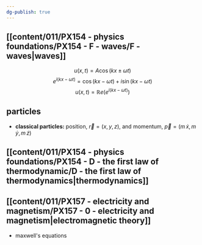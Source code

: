 ```yaml
---
dg-publish: true
---
```


## [[content/011/PX154 - physics foundations/PX154 - F - waves/F - waves\|waves]]
$$u(x,t) = A\cos(kx\pm\omega t)$$
$$e^{i(kx-\omega t)} = \cos(kx-\omega t) + i\sin(kx-\omega t)$$
$$u(x,t) = \mathbb Re(e^{i(kx-\omega t)})$$
## particles
- **classical particles:** position, $\vec r = (x,y,z)$, and momentum, $\vec p = (m\,\dot x, m\,\dot y, m\,\dot z)$
## [[content/011/PX154 - physics foundations/PX154 - D - the first law of thermodynamic/D - the first law of thermodynamics\|thermodynamics]]
## [[content/011/PX157 - electricity and magnetism/PX157 - 0 - electricity and magnetism\|electromagnetic theory]]
- maxwell's equations
